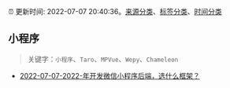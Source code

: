 :alarm_clock: 更新时间: 2022-07-07 20:40:36。[来源分类](../README.md)、[标签分类](../TAGS.md)、[时间分类](../TIMELINE.md)

## 小程序


> 关键字：`小程序`、`Taro`、`MPVue`、`Wepy`、`Chameleon`



- [2022-07-07-2022-年开发微信小程序后端，选什么框架？](https://www.v2ex.com/t/864772) 
